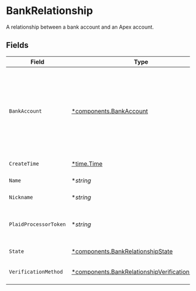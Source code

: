# BankRelationship

A relationship between a bank account and an Apex account.


## Fields

| Field                                                                                                                                                                                                                                                | Type                                                                                                                                                                                                                                                 | Required                                                                                                                                                                                                                                             | Description                                                                                                                                                                                                                                          | Example                                                                                                                                                                                                                                              |
| ---------------------------------------------------------------------------------------------------------------------------------------------------------------------------------------------------------------------------------------------------- | ---------------------------------------------------------------------------------------------------------------------------------------------------------------------------------------------------------------------------------------------------- | ---------------------------------------------------------------------------------------------------------------------------------------------------------------------------------------------------------------------------------------------------- | ---------------------------------------------------------------------------------------------------------------------------------------------------------------------------------------------------------------------------------------------------- | ---------------------------------------------------------------------------------------------------------------------------------------------------------------------------------------------------------------------------------------------------- |
| `BankAccount`                                                                                                                                                                                                                                        | [*components.BankAccount](../../models/components/bankaccount.md)                                                                                                                                                                                    | :heavy_minus_sign:                                                                                                                                                                                                                                   | The bank account for the relationship. This field must be set on create requests **except** when using the `PLAID_TOKEN` verification method. In which case, the bank account will be retrieved by the service based on the `plaid_processor_token`. | <nil>                                                                                                                                                                                                                                                |
| `CreateTime`                                                                                                                                                                                                                                         | [*time.Time](https://pkg.go.dev/time#Time)                                                                                                                                                                                                           | :heavy_minus_sign:                                                                                                                                                                                                                                   | Creation time of the bank relationship.                                                                                                                                                                                                              | 2023-05-17 18:29:37.116 +0000 UTC                                                                                                                                                                                                                    |
| `Name`                                                                                                                                                                                                                                               | **string*                                                                                                                                                                                                                                            | :heavy_minus_sign:                                                                                                                                                                                                                                   | The resource name of the bank relationship.                                                                                                                                                                                                          | accounts/01H8FB90ZRRFWXB4XC2JPJ1D4Y/bankRelationships/651ef9de0dee00240813e60e                                                                                                                                                                       |
| `Nickname`                                                                                                                                                                                                                                           | **string*                                                                                                                                                                                                                                            | :heavy_minus_sign:                                                                                                                                                                                                                                   | The nickname of the bank relationship.                                                                                                                                                                                                               | My Primary Bank                                                                                                                                                                                                                                      |
| `PlaidProcessorToken`                                                                                                                                                                                                                                | **string*                                                                                                                                                                                                                                            | :heavy_minus_sign:                                                                                                                                                                                                                                   | A processor token from Plaid (vendor). Required if using `PLAID_TOKEN` verification method.                                                                                                                                                          | processor-sandbox-b03434a75-801-4000-990c-eb404cc                                                                                                                                                                                                    |
| `State`                                                                                                                                                                                                                                              | [*components.BankRelationshipState](../../models/components/bankrelationshipstate.md)                                                                                                                                                                | :heavy_minus_sign:                                                                                                                                                                                                                                   | The state of the bank relationship.                                                                                                                                                                                                                  |                                                                                                                                                                                                                                                      |
| `VerificationMethod`                                                                                                                                                                                                                                 | [*components.BankRelationshipVerificationMethod](../../models/components/bankrelationshipverificationmethod.md)                                                                                                                                      | :heavy_minus_sign:                                                                                                                                                                                                                                   | The verification method of the bank relationship.                                                                                                                                                                                                    | MICRO_DEPOSIT                                                                                                                                                                                                                                        |